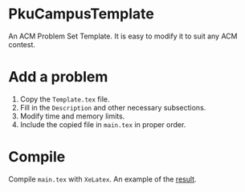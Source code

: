 # PkuCampusTemplate

An ACM Problem Set Template.
It is easy to modify it to suit any ACM contest.

# Add a problem

1. Copy the ```Template.tex``` file.
2. Fill in the ```Description``` and other necessary subsections.
3. Modify time and memory limits.
4. Include the copied file in ```main.tex``` in proper order.

# Compile

Compile ```main.tex``` with ```XeLatex```.
An example of the [result](https://github.com/bacTlink/PkuCampusTemplate/blob/master/PkuCampusTemplate.pdf).
